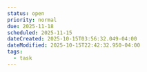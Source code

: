 ```yaml
---
status: open
priority: normal
due: 2025-11-18
scheduled: 2025-11-15
dateCreated: 2025-10-15T03:56:32.049-04:00
dateModified: 2025-10-15T22:42:32.950-04:00
tags:
  - task
---
```


